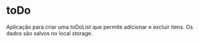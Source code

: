 # toDo
Aplicação para criar uma toDoList que permite adicionar e excluir itens. Os dados são salvos no local storage.
